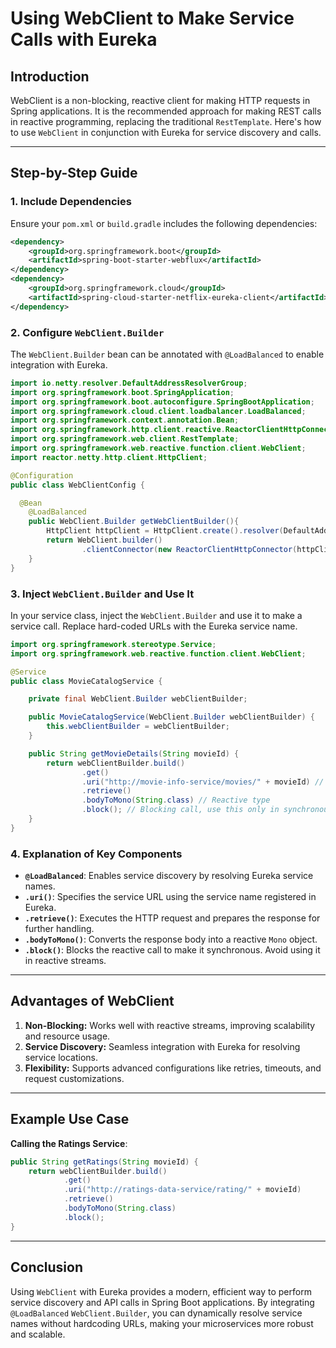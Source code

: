 # Using WebClient to Make Service Calls with Eureka

## Introduction
WebClient is a non-blocking, reactive client for making HTTP requests in Spring applications. It is the recommended approach for making REST calls in reactive programming, replacing the traditional `RestTemplate`. Here's how to use `WebClient` in conjunction with Eureka for service discovery and calls.

---

## Step-by-Step Guide

### 1. Include Dependencies
Ensure your `pom.xml` or `build.gradle` includes the following dependencies:

```xml
<dependency>
    <groupId>org.springframework.boot</groupId>
    <artifactId>spring-boot-starter-webflux</artifactId>
</dependency>
<dependency>
    <groupId>org.springframework.cloud</groupId>
    <artifactId>spring-cloud-starter-netflix-eureka-client</artifactId>
</dependency>
```

### 2. Configure `WebClient.Builder`
The `WebClient.Builder` bean can be annotated with `@LoadBalanced` to enable integration with Eureka.

```java
import io.netty.resolver.DefaultAddressResolverGroup;
import org.springframework.boot.SpringApplication;
import org.springframework.boot.autoconfigure.SpringBootApplication;
import org.springframework.cloud.client.loadbalancer.LoadBalanced;
import org.springframework.context.annotation.Bean;
import org.springframework.http.client.reactive.ReactorClientHttpConnector;
import org.springframework.web.client.RestTemplate;
import org.springframework.web.reactive.function.client.WebClient;
import reactor.netty.http.client.HttpClient;

@Configuration
public class WebClientConfig {

  @Bean
	@LoadBalanced
	public WebClient.Builder getWebClientBuilder(){
		HttpClient httpClient = HttpClient.create().resolver(DefaultAddressResolverGroup.INSTANCE);
		return WebClient.builder()
				.clientConnector(new ReactorClientHttpConnector(httpClient));
	}
}
```

### 3. Inject `WebClient.Builder` and Use It
In your service class, inject the `WebClient.Builder` and use it to make a service call. Replace hard-coded URLs with the Eureka service name.

```java
import org.springframework.stereotype.Service;
import org.springframework.web.reactive.function.client.WebClient;

@Service
public class MovieCatalogService {

    private final WebClient.Builder webClientBuilder;

    public MovieCatalogService(WebClient.Builder webClientBuilder) {
        this.webClientBuilder = webClientBuilder;
    }

    public String getMovieDetails(String movieId) {
        return webClientBuilder.build()
                .get()
                .uri("http://movie-info-service/movies/" + movieId) // Use Eureka service name
                .retrieve()
                .bodyToMono(String.class) // Reactive type
                .block(); // Blocking call, use this only in synchronous scenarios
    }
}
```

### 4. Explanation of Key Components
- **`@LoadBalanced`**: Enables service discovery by resolving Eureka service names.
- **`.uri()`**: Specifies the service URL using the service name registered in Eureka.
- **`.retrieve()`**: Executes the HTTP request and prepares the response for further handling.
- **`.bodyToMono()`**: Converts the response body into a reactive `Mono` object.
- **`.block()`**: Blocks the reactive call to make it synchronous. Avoid using it in reactive streams.

---

## Advantages of WebClient
1. **Non-Blocking:** Works well with reactive streams, improving scalability and resource usage.
2. **Service Discovery:** Seamless integration with Eureka for resolving service locations.
3. **Flexibility:** Supports advanced configurations like retries, timeouts, and request customizations.

---

## Example Use Case
**Calling the Ratings Service**:

```java
public String getRatings(String movieId) {
    return webClientBuilder.build()
            .get()
            .uri("http://ratings-data-service/rating/" + movieId)
            .retrieve()
            .bodyToMono(String.class)
            .block();
}
```

---

## Conclusion
Using `WebClient` with Eureka provides a modern, efficient way to perform service discovery and API calls in Spring Boot applications. By integrating `@LoadBalanced` `WebClient.Builder`, you can dynamically resolve service names without hardcoding URLs, making your microservices more robust and scalable.

